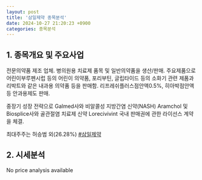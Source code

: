 ```yaml
---
layout: post
title: '삼일제약 종목분석'
date: 2024-10-27 21:20:23 +0900
categories: 종목분석
---
```


## 1. 종목개요 및 주요사업

전문의약품 제조 업체. 병의원용 치료제 품목 및 일반의약품을 생산/판매. 주요제품으로 어린이부루펜시럽 등의 어린이 의약품, 포리부틴, 글립타이드 등의 소화기 관련 제품과 리박트와 같은 내과용 의약품 등을 판매함. 리프레쉬플러스점안액0.5%, 히아박점안액 등 안과용제도 판매.

중장기 성장 전략으로 Galmed사와 비알콜성 지방간염 신약(NASH) Aramchol 및 Biosplice사와 골관절염 치료제 신약 Lorecivivint 국내 판매권에 관한 라이선스 계약을 체결.

최대주주는 허승범 외(26.28%)
[#삼일제약](#)

## 2. 시세분석

No price analysis available
